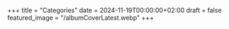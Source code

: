 +++
title = "Categories"
date = 2024-11-19T00:00:00+02:00
draft = false
featured_image = "/albumCoverLatest.webp"
+++
